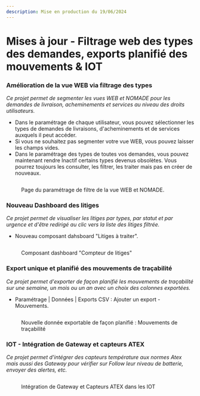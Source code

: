 ```yaml
---
description: Mise en production du 19/06/2024
---
```


# Mises à jour - Filtrage web des types des demandes, exports planifié des mouvements & IOT

### Amélioration de la vue WEB via filtrage des types

_Ce projet permet de segmenter les vues WEB et NOMADE pour les demandes de livraison, acheminements et services au niveau des droits utilisateurs._&#x20;

* Dans le paramétrage de chaque utilisateur, vous pouvez sélectionner les types de demandes de livraisons, d'acheminements et de services auxquels il peut accéder.&#x20;
* Si vous ne souhaitez pas segmenter votre vue WEB, vous pouvez laisser les champs vides.&#x20;
* Dans le paramétrage des types de toutes vos demandes, vous pouvez maintenant rendre Inactif certains types devenus obsolètes. Vous pourrez toujours les consulter, les filtrer, les traiter mais pas en créer de nouveaux.&#x20;

<figure><img src="../../.gitbook/assets/Capture d&#x27;écran 2024-06-19 165442.png" alt=""><figcaption><p>Page du paramétrage de filtre de la vue WEB et NOMADE.</p></figcaption></figure>



### Nouveau Dashboard des litiges

_Ce projet permet de visualiser les litiges par types, par statut et par urgence et d'être redirigé au clic vers la liste des litiges filtrée._&#x20;

* Nouveau composant dahsboard "Litiges à traiter".&#x20;

<figure><img src="../../.gitbook/assets/Capture d&#x27;écran 2024-06-19 165635.png" alt=""><figcaption><p>Composant dashboard "Compteur de litiges"</p></figcaption></figure>



### Export unique et planifié des mouvements de traçabilité

_Ce projet permet d'exporter de façon planifié les mouvements de traçabilité sur une semaine, un mois ou un an avec un choix des colonnes exportées._

* Paramétrage | Données | Exports CSV : Ajouter un export - Mouvements.&#x20;

<figure><img src="../../.gitbook/assets/Capture d&#x27;écran 2024-06-19 165751.png" alt=""><figcaption><p>Nouvelle donnée exportable de façon planifié : Mouvements de traçabilité</p></figcaption></figure>



### IOT - Intégration de Gateway et capteurs ATEX

_Ce projet permet d'intégrer des capteurs température aux normes Atex mais aussi des Gateway pour vérifier sur Follow leur niveau de batterie, envoyer des alertes, etc._

<figure><img src="../../.gitbook/assets/Capture d&#x27;écran 2024-06-19 165914.png" alt=""><figcaption><p>Intégration de Gateway et Capteurs ATEX dans les IOT </p></figcaption></figure>
